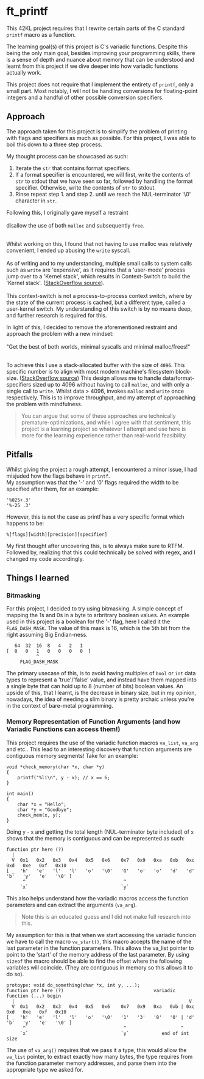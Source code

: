 # ft_printf

This 42KL project requires that I rewrite certain parts of the C standard `printf` macro as a function.

The learning goal(s) of this project is C's variadic functions.
Despite this being the only main goal, besides improving your programming skills, there is a sense of
depth and nuance about memory that can be understood and learnt from this project if we dive deeper into how variadic functions actually work.

This project does not require that I implement the entirety of `printf`, only a small part. Most notably, I will not be handling conversions for 
floating-point integers and a handful of other possible conversion specifiers.

## Approach

The approach taken for this project is to simplify the problem of printing with flags and specifiers as much as possible.
For this project, I was able to boil this down to a three step process.

My thought process can be showcased as such:
1. Iterate the `str` that contains format specifiers.
2. If a format specifier is encountered, we will first, write the contents of `str` to stdout that we have
seen so far, followed by handling the format specifier. Otherwise, write the contents of `str` to stdout.
3. Rinse repeat step 1. and step 2. until we reach the NUL-terminator '\0' character in `str`.

Following this, I originally gave myself a restraint<br></br>
disallow the use of both `malloc` and subsequently `free`.<br></br>

Whilst working on this, I found that not having to use malloc was relatively convenient, I ended up abusing the `write` syscall.<br></br>
As of writing and to my understanding, multiple small calls to system calls such as `write` are 'expensive', as it requires that a 'user-mode' process jump over to a 'Kernel stack',
which results in Context-Switch to build the 'Kernel stack'. ([StackOverflow source](https://stackoverflow.com/questions/72672456/does-a-system-call-involve-a-context-switch-or-not)).<br></br>
This context-switch is not a process-to-process context switch, where by the state of the current process is cached, but a different type, called a 
user-kernel switch.
My understanding of this switch is by no means deep, and further research is required for this.

In light of this, I decided to remove the aforementioned restraint and approach the problem with a new mindset:<br></br>
"Get the best of both worlds, minimal syscalls and minimal malloc/frees!"<br></br>

To achieve this I use a stack-allocated buffer with the size of `4096`. This specific number is to align with most 
modern machine's filesystem block-size. ([StackOverflow source](https://stackoverflow.com/questions/8803515/optimal-buffer-size-for-write2))
This design allows me to handle data/format-specifiers sized up to 4096 without having to call `malloc`, and with only a single call to `write`.
Whilst data > 4096, invokes `malloc` and `write` once respectively.
This is to improve throughput, and my attempt of approaching the problem with mindfulness.

> You can argue that some of these approaches are technically premature-optimizations, and while I agree with that sentiment, this project is a learning project
so whatever I attempt and use here is more for the learning experience rather than real-world feasibility.

## Pitfalls

Whilst giving the project a rough attempt, I encountered a minor issue, I had misjuded how the flags behave in `printf`.<br>
My assumption was that the '-' and '0' flags required the width to be specified after them, for an example:
```
'%025+.3'
'%-25 .3'
```
However, this is not the case as printf has a very specific format which happens to be:
```
%[flags][width][precision][specifier]
```

My first thought after uncovering this, is to always make sure to RTFM.
Followed by, realizing that this could technically be solved with regex, and I changed my code accordingly.

## Things I learned

### Bitmasking
For this project, I decided to try using bitmasking. A simple concept of mapping the 1s and 0s in a byte to arbritrary boolean values.
An example used in this project is a boolean for the '-' flag, here I called it the `FLAG_DASH_MASK`.
The value of this mask is 16, which is the 5th bit from the right assuming Big Endian-ness.
```
   64  32  16  8   4   2   1
[  0   0   1   0   0   0   0  ]
           ^
     FLAG_DASH_MASK
```
The primary usecase of this, is to avoid having multiples of `bool` or `int` data types to represent a 'true'/'false' value, and instead
have them mapped into a single byte that can hold up to 8 (number of bits) boolean values. An upside of this, that I learnt, is the decrease in binary size,
but in my opinion, nowadays, the idea of needing a slim binary is pretty archaic unless you're in the context of bare-metal programming.

### Memory Representation of Function Arguments (and how Variadic Functions can access them!)
This project requires the use of the variadic function macros `va_list`, `va_arg` and etc..
This lead to an interesting discovery that function arguments are contiguous memory segments!
Take for an example:
```
void *check_memory(char *x, char *y)
{
    printf("%li\n", y - x); // x == 6;
}

int main()
{
    char *x = "Hello";
    char *y = "Goodbye";
    check_mem(x, y);
}
```
Doing `y` - `x` and getting the total length (NUL-terminator byte included) of `x` shows that the memory is contiguous and can be represented as such:
```
function ptr here (?)
  |
  V  0x1   0x2   0x3   0x4   0x5   0x6    0x7   0x9   0xa   0xb   0xc   0xd   0xe   0xf   0x10
[ _  'h'   'e'   'l'   'l'   'o'   '\0'   'G'   'o'   'o'   'd'   'd'   'b'   'y'   'e'   '\0' ]
      ^                                    ^
     `x`                                  `y`
```

This also helps understand how the variadic macros access the function parameters and can extract the arguments (`va_arg`).

> Note this is an educated guess and I did not make full research into this.

My assumption for this is that when we start accessing the variadic funcion we have to call the macro
`va_start()`, this macro accepts the name of the last parameter in the function parameters. This allows the va_list pointer
to point to the 'start' of the memory address of the last parameter. By using `sizeof` the macro should be able to find the offset
where the following variables will coincide. (They are contiguous in memory so this allows it to do so).

```
protoype: void do_something(char *x, int y, ...);
function ptr here (?)                                 variadic function (...) begin
  |                                                                V
  V  0x1   0x2   0x3   0x4   0x5   0x6    0x7   0x9   0xa   0xb | 0xc   0xd   0xe   0xf   0x10
[ _  'h'   'e'   'l'   'l'   'o'   '\0'   '1'   '3'   '8'   '0' | 'd'   'b'   'y'   'e'   '\0' ]
      ^                                    ^                    ^
     `x`                                  `y`            end of int size 
```

The use of `va_arg()` requires that we pass it a type, this would allow the `va_list` pointer, to extract exactly how many bytes, 
the type requires from the function parameter memory addresses, and parse them into the appropriate type we asked for.
